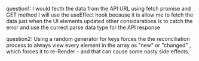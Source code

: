 question1:
I would fecth the data from the API URL using fetch promise and GET method
I will use the useEffect hook because it is allow me to fetch the data just when the UI elements updated
other considarations is to catch the error and use the currect parse data type for the API response

question2: 
Using a random generator for keys forces the the reconciliation process to always view every element in the array as "new" or "changed" ,
which forces it to re-Render - and that can cause some nasty side effects.
